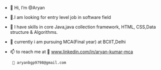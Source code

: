 - 👋 Hi, I’m @Aryan
- 👀.I am looking for entry level job in software field 
- 🌱 I have skills in core Java,java collection framework,
     HTML, CSS,Data structure & Algorithms. 
- 💞️ currently i am pursuing MCA(Final year) at BCIIT,Delhi
- 📫 to reach me at
      🔗 www.linkedin.com/in/aryan-kumar-mca

       📨 aryanbgp9798@gmail.com

<!---
Aryank21/Aryank21 is a ✨ special ✨ repository because its `README.md` (this file) appears on your GitHub profile.
You can click the Preview link to take a look at your changes.
--->
